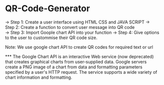 # QR-Code-Generator

-> Step 1: Create a user interface using HTML CSS and JAVA SCRIPT 
-> Step 2: Create a function to convert user message into QR code              
-> Step 3: Import Goople chart API into your function 
-> Step 4: Give options to the user to custommise their QR code size.

Note: We use google chart API to create QR codes for required text or url

*** The Google Chart API is an interactive Web service (now deprecated) that creates graphical charts 
from user-supplied data. Google servers create a PNG image of a chart from data and formatting parameters 
specified by a user's HTTP request. The service supports a wide variety of chart information and formatting.
